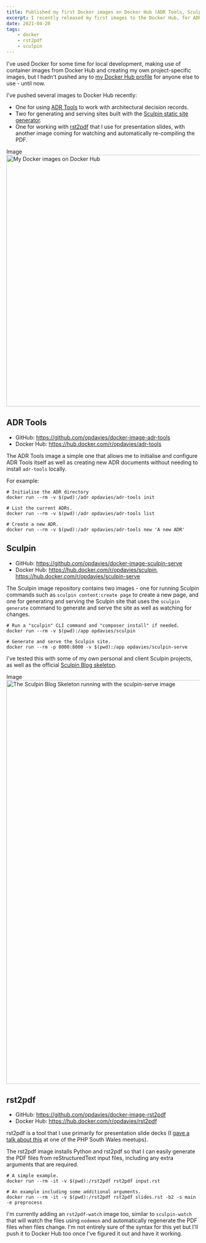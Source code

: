 ```yaml
---
title: Published my first Docker images on Docker Hub (ADR Tools, Sculpin, rst2pdf)
excerpt: I recently released my first images to the Docker Hub, for ADR Tools, the Sculpin site generator, and rst2pdf.
date: 2021-04-20
tags:
    - docker
    - rst2pdf
    - sculpin
---
```


I've used Docker for some time for local development, making use of container images from Docker Hub and creating my own project-specific images, but I hadn't pushed any to [my Docker Hub profile](https://hub.docker.com/u/opdavies) for anyone else to use - until now.

I've pushed several images to Docker Hub recently:

- One for using [ADR Tools](https://github.com/npryce/adr-tools) to work with architectural decision records.
- Two for generating and serving sites built with the [Sculpin static site generator](https://sculpin.io).
- One for working with [rst2pdf](https://rst2pdf.org) that I use for presentation slides, with another image coming for watching and automatically re-compiling the PDF.

<article class="contextual-region media media--type-image media--view-mode-full">
  <div data-contextual-id="media:media=33:changed=1618442055&amp;langcode=en" data-contextual-token="C-PHggch0hrNv19fZsR9MuBKN4Uce-ILhiKAQ4_bNio"></div>
      
  <div class="field field--name-field-media-image field--type-image field--label-visually_hidden">
    <div class="field__label visually-hidden">Image</div>
              <div class="field__item">  <img src="/sites/default/files/2021-04/Selection_055.png" width="1286" height="656" alt="My Docker images on Docker Hub" />

</div>
          </div>

  </article>

## ADR Tools

- GitHub: https://github.com/opdavies/docker-image-adr-tools
- Docker Hub: https://hub.docker.com/r/opdavies/adr-tools

The ADR Tools image a simple one that allows me to initialise and configure ADR Tools itself as well as creating new ADR documents without needing to install `adr-tools` locally.

For example:

```
# Initialise the ADR directory
docker run --rm -v $(pwd):/adr opdavies/adr-tools init

# List the current ADRs.
docker run --rm -v $(pwd):/adr opdavies/adr-tools list

# Create a new ADR.
docker run --rm -v $(pwd):/adr opdavies/adr-tools new 'A new ADR'
```

## Sculpin

- GitHub: https://github.com/opdavies/docker-image-sculpin-serve
- Docker Hub: https://hub.docker.com/r/opdavies/sculpin, https://hub.docker.com/r/opdavies/sculpin-serve

The Sculpin image repository contains two images - one for running Sculpin commands such as `sculpin content:create page` to create a new page, and one for generating and serving the Sculpin site that uses the `sculpin generate` command to generate and serve the site as well as watching for changes.

```
# Run a "sculpin" CLI command and "composer install" if needed.
docker run --rm -v $(pwd):/app opdavies/sculpin

# Generate and serve the Sculpin site.
docker run --rm -p 8000:8000 -v $(pwd):/app opdavies/sculpin-serve
```

I've tested this with some of my own personal and client Sculpin projects, as well as the official [Sculpin Blog skeleton](https://github.com/sculpin/sculpin-blog-skeleton).

<article class="contextual-region media media--type-image media--view-mode-full">
  <div data-contextual-id="media:media=32:changed=1618439494&amp;langcode=en" data-contextual-token="1837Bvj_qHQyj5LyqWvlZ7jL63PcDvJ24mhS7Umk8yI"></div>
      
  <div class="field field--name-field-media-image field--type-image field--label-visually_hidden">
    <div class="field__label visually-hidden">Image</div>
              <div class="field__item">  <img src="/sites/default/files/2021-04/Home%20%E2%80%94%20Sculpin%20Blog%20Skeleton%20%E2%80%94%20To%20Get%20You%20Started%20%E2%80%94%20Mozilla%20Firefox_002.png" width="1920" height="1053" alt="The Sculpin Blog Skeleton running with the sculpin-serve image" />

</div>
          </div>

  </article>

## rst2pdf

- GitHub: https://github.com/opdavies/docker-image-rst2pdf
- Docker Hub: https://hub.docker.com/r/opdavies/rst2pdf

rst2pdf is a tool that I use primarily for presentation slide decks (I [gave a talk about this](/talks/building-presenting-slide-decks-rst2pdf) at one of the PHP South Wales meetups).

The rst2pdf image installs Python and rst2pdf so that I can easily generate the PDF files from reStructuredText input files, including any extra arguments that are required.

```
# A simple example.
docker run --rm -it -v $(pwd):/rst2pdf rst2pdf input.rst

# An example including some additional arguments.
docker run --rm -it -v $(pwd):/rst2pdf rst2pdf slides.rst -b2 -s main -e preprocess
```

I'm currently adding an `rst2pdf-watch` image too, similar to `sculpin-watch` that will watch the files using `nodemon` and automatically regenerate the PDF files when files change. I'm not entirely sure of the syntax for this yet but I'll push it to Docker Hub too once I've figured it out and have it working.
